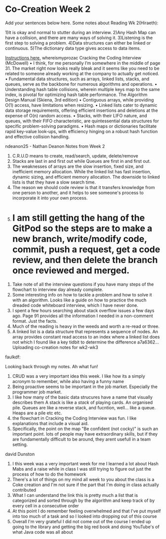 # Co-Creation Week 2

Add your sentences below here.
Some notes about Reading Wk 2(Hiraeth):

1)It is okay and normal to stutter during an interview.
2)Any Hash Map can have a collision, and there are many ways of solving it.
3)Listening is the first step to solving a problem.
4)Data structures can either be linked or continuous.
5)The dictionary data type gives access to data items.

[Instructions here.](https://github.com/TheEvergreenStateCollege/upper-division-cs/blob/main/dsa-23au/notes/docs/week-01/2023-09-28.md#practice-markdown-co-creation)
whereismyprozac
Cracking the Coding Interview (McDowell)
•	I think, for me personally I’m somewhere in the middle of page 31. The market right now looks really bleak and it seems like you need to be related to someone already working at the company to actually get noticed.
•	Fundamental data structures, such as arrays, linked lists, stacks, and queues, serve as the backbone for numerous algorithms and operations.
•	Understanding hash table collisions, wherein multiple keys map to the same index, is pivotal for optimizing hash table performance.
The Algorithm Design Manual (Skiena, 3rd edition)
•	Contiguous arrays, while providing O(1) access, have limitations when resizing.
•	Linked lists cater to dynamic data storage requirements, offering efficient insertions and deletions at the expense of O(n) random access.
•	Stacks, with their LIFO nature, and queues, with their FIFO characteristic, are quintessential data structures for specific problem-solving paradigms.
•	Hash maps or dictionaries facilitate rapid key-value look-ups, with efficiency hinging on a robust hash function and effective collision handling.

ndeanon25 - Nathan Deanon 
    Notes from Week 2
1) C.R.U.D means to create, read/search, update, delete/remove
2) Stacks are last in and first out while Queues are first in and first out.
3) The weaknesses of arrays are the slow insertion, fixed size, and inefficient memory allocation. While the linked list has fast insertion, dynamic sizing, and efficient memory allocation. The downside to linked lists is that they have a slow search time.
4) The reason we should code review is that it transfers knowledge from one person to another, and it helps to see someone's process to incorporate it into your own process.
5) I am still getting the hang of the GitPod so the steps are to make a new branch, write/modify code, commit, push a request, get a code review, and then delete the branch once reviewed and merged.
   ==================================================================

1. Take note of all the interview questions if you have many steps of the flowchart to interview day already complete.
2. Some interesting info on how to tackle a problem and how to solve it with an algorithm. Looks like a guide on how to practice the much dreaded code whiteboard interview, which I have never done.
3. I spent a few hours searching about stack overflow issues a few days ago. Page 91 provides all the information I needed in a non-comment format. Just the facts.
4. Much of the reading is heavy in the weeds and worth a re-read or three.
5. A linked list is a data structure that represents a sequence of nodes. An array provides constant read access to an index where a linked list does not which I found like a key tidbit to determine the difference
a7a6362... Uploading co-creation notes for wk2-wk3

faulkdf:

Looking back through my notes. Ah what fun!

1. CRUD was a very important idea this week. I like how its a simply acronym to remember, while also having a funny name
2. Being proactive seems to be important in the job market. Especially the programmer job market. 
2. I like how many of the basic data strucures have a name that visually describes them A stack is like a *stack* of playing cards. An organised pile. Queues are like a reverse stack, and fucntion, well... like a queue. Heaps are a pile etc etc. 
4. the flowchart in Cracking the Coding Interview was fun. I like explanations that include a visual aid. 
5. Specifically, the point on the map "Be confident (not cocky)" is such an important point. lots of people may have extraordinary skills, but if they are fundamentally difficult to be around, they arent usefull in a team setting. 


david Dunston 
1. I this week was a very important week for me I learned a lot about Hash Mabs and a raise while in class I was still trying to figure out just the process of how to do the homework
2. There's a lot of things on my mind all week to you about the class is a Coke creation and I'm not sure if the part that I'm doing in class actually contributed
3. What I can understand the link this is pretty much a list that is categorized and sorted through by the algorithm and keep track of by every cell in a consecutive order
4. At this point I do remember feeling overwhelmed and that I've put myself into too much of a task and so I looked into dropping out of this course
5. Overall I'm very grateful I did not come out of the course I ended up going to the library and getting the big red book and doing YouTube's of what Java code was all about
